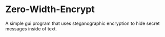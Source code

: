 # Zero-Width-Encrypt
A simple gui program that uses steganographic encryption to hide secret messages inside of text.
